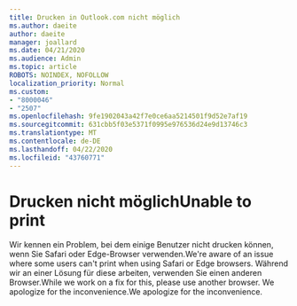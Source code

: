 ```yaml
---
title: Drucken in Outlook.com nicht möglich
ms.author: daeite
author: daeite
manager: joallard
ms.date: 04/21/2020
ms.audience: Admin
ms.topic: article
ROBOTS: NOINDEX, NOFOLLOW
localization_priority: Normal
ms.custom:
- "8000046"
- "2507"
ms.openlocfilehash: 9fe1902043a42f7e0ce6aa5214501f9d52e7af19
ms.sourcegitcommit: 631cbb5f03e5371f0995e976536d24e9d13746c3
ms.translationtype: MT
ms.contentlocale: de-DE
ms.lasthandoff: 04/22/2020
ms.locfileid: "43760771"
---
```

# <a name="unable-to-print"></a><span data-ttu-id="76b42-102">Drucken nicht möglich</span><span class="sxs-lookup"><span data-stu-id="76b42-102">Unable to print</span></span>

<span data-ttu-id="76b42-103">Wir kennen ein Problem, bei dem einige Benutzer nicht drucken können, wenn Sie Safari oder Edge-Browser verwenden.</span><span class="sxs-lookup"><span data-stu-id="76b42-103">We're aware of an issue where some users can't print when using Safari or Edge browsers.</span></span> <span data-ttu-id="76b42-104">Während wir an einer Lösung für diese arbeiten, verwenden Sie einen anderen Browser.</span><span class="sxs-lookup"><span data-stu-id="76b42-104">While we work on a fix for this, please use another browser.</span></span> <span data-ttu-id="76b42-105">We apologize for the inconvenience.</span><span class="sxs-lookup"><span data-stu-id="76b42-105">We apologize for the inconvenience.</span></span>